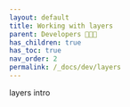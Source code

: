 ```yaml
---
layout: default
title: Working with layers
parent: Developers 👩🏽‍💻
has_children: true
has_toc: true
nav_order: 2
permalink: /_docs/dev/layers
---
```


layers intro